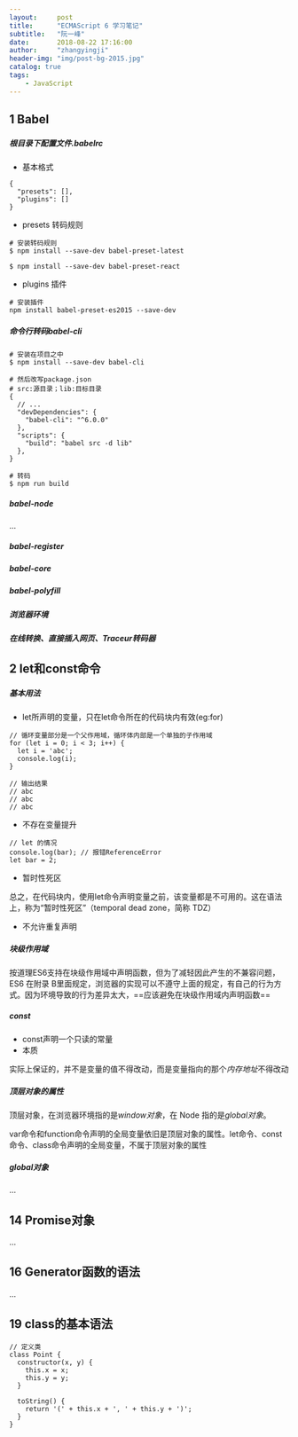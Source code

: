 ```yaml
---
layout:     post
title:      "ECMAScript 6 学习笔记"
subtitle:   "阮一峰"
date:       2018-08-22 17:16:00
author:     "zhangyingji"
header-img: "img/post-bg-2015.jpg"
catalog: true
tags:
    - JavaScript
---
```



## 1 Babel
##### 根目录下配置文件.babelrc

- 基本格式

```
{
  "presets": [],
  "plugins": []
}
```

- presets 转码规则

```
# 安装转码规则
$ npm install --save-dev babel-preset-latest

$ npm install --save-dev babel-preset-react
```

- plugins 插件

```
# 安装插件
npm install babel-preset-es2015 --save-dev
```

##### 命令行转码babel-cli

```
# 安装在项目之中
$ npm install --save-dev babel-cli

# 然后改写package.json
# src:源目录；lib:目标目录
{
  // ...
  "devDependencies": {
    "babel-cli": "^6.0.0"
  },
  "scripts": {
    "build": "babel src -d lib"
  },
}

# 转码
$ npm run build
```

##### babel-node

...

##### babel-register
##### babel-core
##### babel-polyfill
##### 浏览器环境
##### 在线转换、直接插入网页、Traceur转码器

## 2 let和const命令
##### 基本用法

- let所声明的变量，只在let命令所在的代码块内有效(eg:for)

```
// 循环变量部分是一个父作用域，循环体内部是一个单独的子作用域
for (let i = 0; i < 3; i++) {
  let i = 'abc';
  console.log(i);
}

// 输出结果
// abc
// abc
// abc
```

- 不存在变量提升

```
// let 的情况
console.log(bar); // 报错ReferenceError
let bar = 2;
```

- 暂时性死区

总之，在代码块内，使用let命令声明变量之前，该变量都是不可用的。这在语法上，称为“暂时性死区”（temporal dead zone，简称 TDZ）

- 不允许重复声明

##### 块级作用域

按道理ES6支持在块级作用域中声明函数，但为了减轻因此产生的不兼容问题，ES6 在附录 B里面规定，浏览器的实现可以不遵守上面的规定，有自己的行为方式。因为环境导致的行为差异太大，==应该避免在块级作用域内声明函数==

##### const

- const声明一个只读的常量
- 本质

实际上保证的，并不是变量的值不得改动，而是变量指向的那个*内存地址*不得改动

##### 顶层对象的属性

顶层对象，在浏览器环境指的是*window对象*，在 Node 指的是*global对象*。

var命令和function命令声明的全局变量依旧是顶层对象的属性。let命令、const命令、class命令声明的全局变量，不属于顶层对象的属性

##### global对象

...

## 14 Promise对象

...

## 16 Generator函数的语法

...

## 19 class的基本语法

```
// 定义类
class Point {
  constructor(x, y) {
    this.x = x;
    this.y = y;
  }

  toString() {
    return '(' + this.x + ', ' + this.y + ')';
  }
}
```
